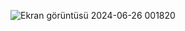![Ekran görüntüsü 2024-06-26 001820](https://github.com/mehmetalikenger/-lk-WinForm-Uygulamam/assets/51053401/ec680b28-4993-4b66-8196-fd4a6915d83b)
